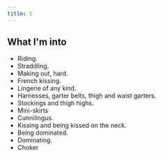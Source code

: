 ```yaml
---
title: S
---
```


## What I'm into
- Riding.
- Straddling.
- Making out, hard.
- French kissing.
- Lingerie of any kind.
- Harnesses, garter belts, thigh and waist garters.
- Stockings and thigh highs.
- Mini-skirts
- Cunnilingus.
- Kissing and being kissed on the neck.
- Being dominated.
- Dominating.
- Choker
